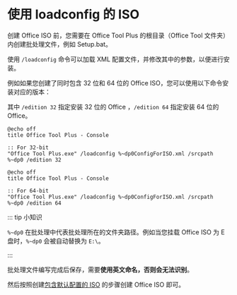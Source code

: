 # 使用 loadconfig 的 ISO

创建 Office ISO 前，您需要在 Office Tool Plus 的根目录（Office Tool 文件夹）内创建批处理文件，例如 Setup.bat。

使用 `/loadconfig` 命令可以加载 XML 配置文件，并修改其中的参数，以便进行安装。

例如如果您创建了同时包含 32 位和 64 位的 Office ISO，您可以使用以下命令安装对应的版本：

其中 `/edition 32` 指定安装 32 位的 Office ，`/edition 64` 指定安装 64 位的 Office。

``` batch
@echo off
title Office Tool Plus - Console

:: For 32-bit
"Office Tool Plus.exe" /loadconfig %~dp0ConfigForISO.xml /srcpath %~dp0 /edition 32
```

``` batch
@echo off
title Office Tool Plus - Console

:: For 64-bit
"Office Tool Plus.exe" /loadconfig %~dp0ConfigForISO.xml /srcpath %~dp0 /edition 64
```

::: tip 小知识

`%~dp0` 在批处理中代表批处理所在的文件夹路径。例如当您挂载 Office ISO 为 E 盘时，`%~dp0` 会被自动替换为 `E:\`。

:::

批处理文件编写完成后保存，需要**使用英文命名，否则会无法识别**。

然后按照创建[包含默认配置的 ISO](default-config.md) 的步骤创建 Office ISO 即可。

